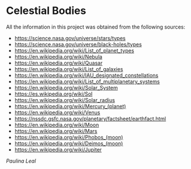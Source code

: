 # Celestial Bodies

All the information in this project was obtained from the following sources: 

- https://science.nasa.gov/universe/stars/types
- https://science.nasa.gov/universe/black-holes/types
- https://en.wikipedia.org/wiki/List_of_planet_types
- https://en.wikipedia.org/wiki/Nebula
- https://en.wikipedia.org/wiki/Quasar
- https://en.wikipedia.org/wiki/List_of_galaxies
- https://en.wikipedia.org/wiki/IAU_designated_constellations
- https://en.wikipedia.org/wiki/List_of_multiplanetary_systems
- https://en.wikipedia.org/wiki/Solar_System
- https://es.wikipedia.org/wiki/Sol
- https://en.wikipedia.org/wiki/Solar_radius
- https://en.wikipedia.org/wiki/Mercury_(planet)
- https://en.wikipedia.org/wiki/Venus
- https://nssdc.gsfc.nasa.gov/planetary/factsheet/earthfact.html
- https://en.wikipedia.org/wiki/Moon
- https://en.wikipedia.org/wiki/Mars
- https://en.wikipedia.org/wiki/Phobos_(moon)
- https://en.wikipedia.org/wiki/Deimos_(moon)
- https://en.wikipedia.org/wiki/Jupiter


_Paulina Leal_
